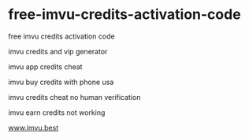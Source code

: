 # free-imvu-credits-activation-code

free imvu credits activation code

imvu credits and vip generator

imvu app credits cheat

imvu buy credits with phone usa

imvu credits cheat no human verification

imvu earn credits not working


www.imvu.best
